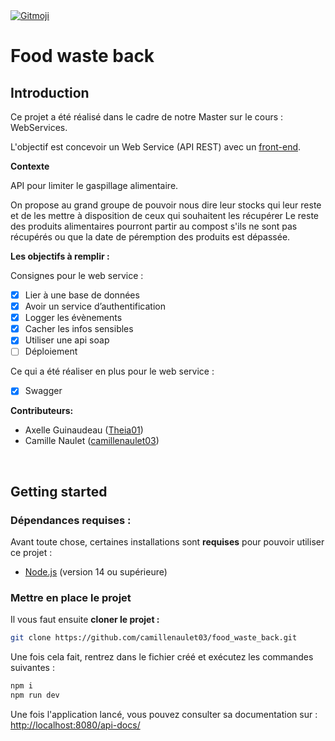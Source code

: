 <a href="https://gitmoji.dev">
  <img src="https://img.shields.io/badge/gitmoji-%20😜%20😍-FFDD67.svg?style=flat-square" alt="Gitmoji">
</a>

# Food waste back

## Introduction

Ce projet a été réalisé dans le cadre de notre Master sur le cours : WebServices.

L'objectif est concevoir un Web Service (API REST) avec un [front-end](https://github.com/camillenaulet03/food_waste_front).

**Contexte**

API pour limiter le gaspillage alimentaire.

On propose au grand groupe de pouvoir nous dire leur stocks qui leur reste et de les mettre à disposition de ceux qui souhaitent les récupérer Le reste des produits alimentaires pourront partir au compost s'ils ne sont pas récupérés ou que la date de péremption des produits est dépassée.

**Les objectifs à remplir :**

Consignes pour le web service :

- [x] Lier à une base de données
- [x] Avoir un service d’authentification
- [x] Logger les évènements
- [x] Cacher les infos sensibles
- [x] Utiliser une api soap
- [ ] Déploiement

Ce qui a été réaliser en plus pour le web service :

- [x] Swagger

**Contributeurs:**

- Axelle Guinaudeau ([Theia01](https://github.com/Theia01))
- Camille Naulet ([camillenaulet03](https://github.com/camillenaulet03))

&nbsp;

## Getting started

### Dépendances requises :

Avant toute chose, certaines installations sont **requises** pour pouvoir utiliser ce projet :

- [Node.js](https://nodejs.org/en/download/) (version 14 ou supérieure)

### Mettre en place le projet

Il vous faut ensuite **cloner le projet :**

```sh
git clone https://github.com/camillenaulet03/food_waste_back.git
```

Une fois cela fait, rentrez dans le fichier créé et exécutez les commandes suivantes :

```sh
npm i
npm run dev
```

Une fois l'application lancé, vous pouvez consulter sa documentation sur : [http://localhost:8080/api-docs/](http://localhost:8080/api-docs/)

&nbsp;
